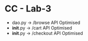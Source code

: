 # CC - Lab-3 
- dao.py -> /browse API Optimised
- __init__.py -> /cart API Optimised
- __init__.py -> /checkout API Optimised
